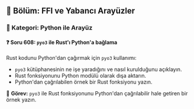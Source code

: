 ## 📘 Bölüm: FFI ve Yabancı Arayüzler  
### 🔹 Kategori: Python ile Arayüz  
#### ❓ Soru 608: `pyo3` ile Rust'ı Python'a bağlama

Rust kodunu Python'dan çağırmak için `pyo3` kullanımı:

- `pyo3` kütüphanesinin ne işe yaradığını ve nasıl kurulduğunu açıklayın.
- Rust fonksiyonunu Python modülü olarak dışa aktarın.
- Python'dan çağrılabilen örnek bir Rust fonksiyonu yazın.

🔧 **Görev:** `pyo3` ile Rust fonksiyonunu Python'dan çağrılabilir hale getiren bir örnek yazın.
